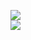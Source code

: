 [![](https://img.shields.io/badge/Made%20With-Github%20Spray-lightgrey.svg?style=for-the-badge&logo=github)](https://github.com/Annihil/github-spray#4761)  
[![](https://i.imgur.com/2DrTn0Z.gif)](https://github.com/Annihil/github-spray)